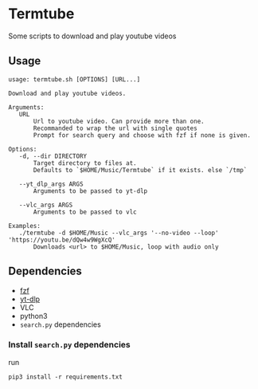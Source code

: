 # Termtube

Some scripts to download and play youtube videos

## Usage

```
usage: termtube.sh [OPTIONS] [URL...]

Download and play youtube videos.

Arguments:
   URL
       Url to youtube video. Can provide more than one.
       Recommanded to wrap the url with single quotes
       Prompt for search query and choose with fzf if none is given.

Options:
   -d, --dir DIRECTORY
       Target directory to files at.
       Defaults to `$HOME/Music/Termtube` if it exists. else `/tmp`

   --yt_dlp_args ARGS
       Arguments to be passed to yt-dlp

   --vlc_args ARGS
       Arguments to be passed to vlc

Examples:
   ./termtube -d $HOME/Music --vlc_args '--no-video --loop' 'https://youtu.be/dQw4w9WgXcQ'
       Downloads <url> to $HOME/Music, loop with audio only
```

## Dependencies

- [fzf](https://github.com/junegunn/fzf)
- [yt-dlp](https://github.com/yt-dlp/yt-dlp)
- VLC
- python3
- `search.py` dependencies

### Install `search.py` dependencies

run
```
pip3 install -r requirements.txt
```
